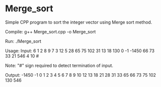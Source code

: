 # Merge_sort
Simple CPP program to sort the integer vector using Merge sort method.

Compile: g++ Merge_sort.cpp -o Merge_sort

Run: ./Merge_sort

Usage: Input: 6 1 2 8 9 7 3 12 5 28 65 75 102 31 13 18 130 0 -1 -1450 66 73 33 21 546 4 10 #

Note: "#" sign required to detect termination of input.

Output: -1450 -1 0 1 2 3 4 5 6 7 8 9 10 12 13 18 21 28 31 33 65 66 73 75 102 130 546
